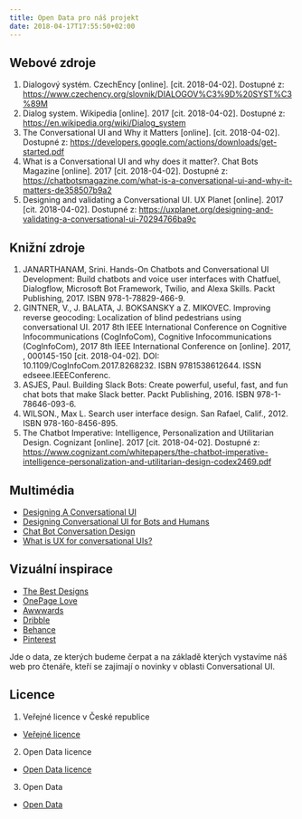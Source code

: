 ```yaml
---
title: Open Data pro náš projekt
date: 2018-04-17T17:55:50+02:00	
---
```


## Webové zdroje

1. Dialogový systém. CzechEncy [online]. [cit. 2018-04-02]. Dostupné z: https://www.czechency.org/slovnik/DIALOGOV%C3%9D%20SYST%C3%89M
2. Dialog system. Wikipedia [online]. 2017 [cit. 2018-04-02]. Dostupné z: https://en.wikipedia.org/wiki/Dialog_system
3. The Conversational UI and Why it Matters [online]. [cit. 2018-04-02]. Dostupné z: https://developers.google.com/actions/downloads/get-started.pdf
4. What is a Conversational UI and why does it matter?. Chat Bots Magazine [online]. 2017 [cit. 2018-04-02]. Dostupné z: https://chatbotsmagazine.com/what-is-a-conversational-ui-and-why-it-matters-de358507b9a2
5. Designing and validating a Conversational UI. UX Planet [online]. 2017 [cit. 2018-04-02]. Dostupné z: https://uxplanet.org/designing-and-validating-a-conversational-ui-70294766ba9c


## Knižní zdroje

1. JANARTHANAM, Srini. Hands-On Chatbots and Conversational UI Development: Build chatbots and voice user interfaces with Chatfuel, Dialogflow, Microsoft Bot Framework, Twilio, and Alexa Skills. Packt Publishing, 2017. ISBN 978-1-78829-466-9.
2. GINTNER, V., J. BALATA, J. BOKSANSKY a Z. MIKOVEC. Improving reverse geocoding: Localization of blind pedestrians using conversational UI. 2017 8th IEEE International Conference on Cognitive Infocommunications (CogInfoCom), Cognitive Infocommunications (CogInfoCom), 2017 8th IEEE International Conference on [online]. 2017, , 000145-150 [cit. 2018-04-02]. DOI: 10.1109/CogInfoCom.2017.8268232. ISBN 9781538612644. ISSN edseee.IEEEConferenc.
3. ASJES, Paul. Building Slack Bots: Create powerful, useful, fast, and fun chat bots that make Slack better. Packt Publishing, 2016. ISBN 978-1-78646-093-6.
4. WILSON., Max L. Search user interface design. San Rafael, Calif., 2012. ISBN 978-160-8456-895.
5. The Chatbot Imperative: Intelligence, Personalization and Utilitarian Design. Cognizant [online]. 2017 [cit. 2018-04-02]. Dostupné z: https://www.cognizant.com/whitepapers/the-chatbot-imperative-intelligence-personalization-and-utilitarian-design-codex2469.pdf

## Multimédia

- [Designing A Conversational UI](https://www.youtube.com/watch?v=sikBUIoFTMM)
- [Designing Conversational UI for Bots and Humans](https://www.youtube.com/watch?v=L1BKI3nTyMA)
- [Chat Bot Conversation Design](https://youtu.be/AW2HWm-KWrI)
- [What is UX for conversational UIs?](https://youtu.be/Fp6kImT_36U)

## Vizuální inspirace

- [The Best Designs](https://www.thebestdesigns.com/)
- [OnePage Love](http://onepagelove.com)
- [Awwwards](http://www.awwwards.com)
- [Dribble](https://dribbble.com/)
- [Behance](https://behance.net)
- [Pinterest](https://pinterest.com)

Jde o data, ze kterých budeme čerpat a na základě kterých vystavíme náš web pro čtenáře, kteří se zajímají o novinky v oblasti Conversational UI.

## Licence
1. Veřejné licence v České republice
- [Veřejné licence](https://is.muni.cz/www/102870/Prirucka.pdf)
2. Open Data licence
- [Open Data licence](https://www.europeandataportal.eu/en/resources/training-companion/open-data-licensing)
3. Open Data
- [Open Data](https://creativecommons.org/about/program-areas/open-data/)
